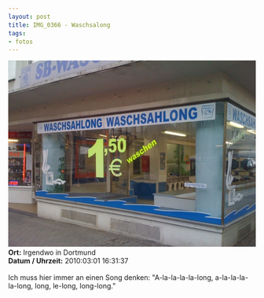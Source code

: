 ```yaml
--- 
layout: post
title: IMG_0366 - Waschsalong
tags: 
- fotos
---
```

<img src="/uploads/images/2010_07/IMG_0366.jpg" alt="IMG_0366 - Waschsalong" class="aligncenter" /><br />
<strong>Ort:</strong> Irgendwo in Dortmund<br />
<strong>Datum / Uhrzeit:</strong> 2010:03:01 16:31:37<br />
<br />
Ich muss hier immer an einen Song denken: "A-la-la-la-la-long, a-la-la-la-la-long, long, le-long, long-long."
